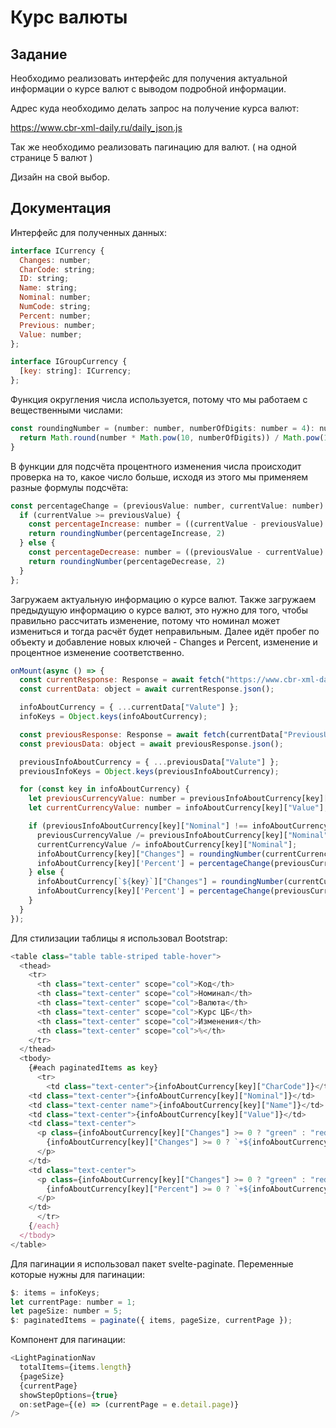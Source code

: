 # Курс валюты

## Задание
Необходимо реализовать интерфейс для получения актуальной информации о курсе валют с выводом подробной информации.

Адрес куда необходимо делать запрос на получение курса валют:

https://www.cbr-xml-daily.ru/daily_json.js

Так же необходимо реализовать пагинацию для валют. ( на одной странице 5 валют )

Дизайн на свой выбор.

## Документация

Интерфейс для полученных данных:
```javascript
interface ICurrency {
  Changes: number;
  CharCode: string;
  ID: string;
  Name: string;
  Nominal: number;
  NumCode: string;
  Percent: number;
  Previous: number;
  Value: number;
};

interface IGroupCurrency {
  [key: string]: ICurrency;
};
```

Функция округления числа используется, потому что мы работаем с вещественными числами:
```javascript
const roundingNumber = (number: number, numberOfDigits: number = 4): number => {
  return Math.round(number * Math.pow(10, numberOfDigits)) / Math.pow(10, numberOfDigits)
}
```

В функции для подсчёта процентного изменения числа происходит проверка на то, какое число больше, исходя из этого мы применяем разные формулы подсчёта:

```javascript
const percentageСhange = (previousValue: number, currentValue: number): number => {
  if (currentValue >= previousValue) {
    const percentageIncrease: number = ((currentValue - previousValue) / previousValue) * 100;
    return roundingNumber(percentageIncrease, 2)
  } else {
    const percentageDecrease: number = ((previousValue - currentValue) / previousValue) * 100 * (-1);
    return roundingNumber(percentageDecrease, 2)
  }
};
```

Загружаем актуальную информацию о курсе валют. Также загружаем предыдущую информацию о курсе валют, это нужно для того, чтобы правильно рассчитать изменение, потому что номинал может измениться и тогда расчёт будет неправильным. Далее идёт пробег по объекту и добавление новых ключей - Changes и Percent, изменение и процентное изменение соответственно.

```javascript
onMount(async () => {
  const currentResponse: Response = await fetch("https://www.cbr-xml-daily.ru/daily_json.js");
  const currentData: object = await currentResponse.json();

  infoAboutCurrency = { ...currentData["Valute"] };
  infoKeys = Object.keys(infoAboutCurrency);

  const previousResponse: Response = await fetch(currentData["PreviousURL"]);
  const previousData: object = await previousResponse.json();

  previousInfoAboutCurrency = { ...previousData["Valute"] };
  previousInfoKeys = Object.keys(previousInfoAboutCurrency);

  for (const key in infoAboutCurrency) {
    let previousCurrencyValue: number = previousInfoAboutCurrency[key]["Value"];
    let currentCurrencyValue: number = infoAboutCurrency[key]["Value"];

    if (previousInfoAboutCurrency[key]["Nominal"] !== infoAboutCurrency[key]["Nominal"]) {
      previousCurrencyValue /= previousInfoAboutCurrency[key]["Nominal"];
      currentCurrencyValue /= infoAboutCurrency[key]["Nominal"];
      infoAboutCurrency[key]["Changes"] = roundingNumber(currentCurrencyValue - previousCurrencyValue, 4)
      infoAboutCurrency[key]['Percent'] = percentageСhange(previousCurrencyValue, currentCurrencyValue)
    } else {
      infoAboutCurrency[`${key}`]["Changes"] = roundingNumber(currentCurrencyValue - previousCurrencyValue, 4)
      infoAboutCurrency[key]['Percent'] = percentageСhange(previousCurrencyValue, currentCurrencyValue)
    }
  }
});
```

Для стилизации таблицы я использовал Bootstrap:

```javascript
<table class="table table-striped table-hover">
  <thead>
    <tr>
      <th class="text-center" scope="col">Код</th>
      <th class="text-center" scope="col">Номинал</th>
      <th class="text-center" scope="col">Валюта</th>
      <th class="text-center" scope="col">Курс ЦБ</th>
      <th class="text-center" scope="col">Изменения</th>
      <th class="text-center" scope="col">%</th>
    </tr>
  </thead>
  <tbody>
    {#each paginatedItems as key}
      <tr>
        <td class="text-center">{infoAboutCurrency[key]["CharCode"]}</td>
	<td class="text-center">{infoAboutCurrency[key]["Nominal"]}</td>
	<td class="text-center name">{infoAboutCurrency[key]["Name"]}</td>
	<td class="text-center">{infoAboutCurrency[key]["Value"]}</td>
	<td class="text-center">
	  <p class={infoAboutCurrency[key]["Changes"] >= 0 ? "green" : "red"}>
	    {infoAboutCurrency[key]["Changes"] >= 0 ? `+${infoAboutCurrency[key]["Changes"]}` : `${infoAboutCurrency[key]["Changes"]}`}
	  </p>
	</td>
	<td class="text-center">
	  <p class={infoAboutCurrency[key]["Changes"] >= 0 ? "green" : "red"}>
	    {infoAboutCurrency[key]["Percent"] >= 0 ? `+${infoAboutCurrency[key]["Percent"]}` : `${infoAboutCurrency[key]["Percent"]}`}%
	  </p>
	</td>
      </tr>
    {/each}
  </tbody>
</table>
```

Для пагинации я использовал пакет svelte-paginate. Переменные которые нужны для пагинации:

```javascript
$: items = infoKeys;
let currentPage: number = 1;
let pageSize: number = 5;
$: paginatedItems = paginate({ items, pageSize, currentPage });
```

Компонент для пагинации:

```javascript
<LightPaginationNav
  totalItems={items.length}
  {pageSize}
  {currentPage}
  showStepOptions={true}
  on:setPage={(e) => (currentPage = e.detail.page)}
/>
```
